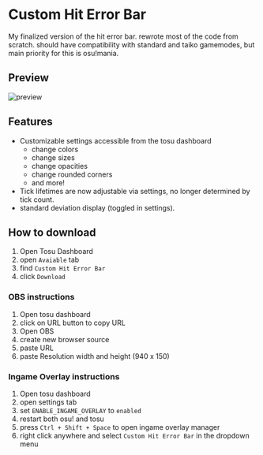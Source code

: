 # Custom Hit Error Bar

My finalized version of the hit error bar. rewrote most of the code from scratch.
should have compatibility with standard and taiko gamemodes, but main priority for this is osu!mania.

## Preview
![preview](https://github.com/user-attachments/assets/c7d348e1-7984-4e7e-b20e-cfa61737b4f3)


## Features

- Customizable settings accessible from the tosu dashboard
  - change colors
  - change sizes
  - change opacities
  - change rounded corners
  - and more!
- Tick lifetimes are now adjustable via settings, no longer determined by tick count.
- standard deviation display (toggled in settings).

## How to download

1. Open Tosu Dashboard
2. open `Avaiable` tab
3. find `Custom Hit Error Bar`
4. click `Download`

### OBS instructions

1. Open tosu dashboard
2. click on URL button to copy URL
3. Open OBS
4. create new browser source
5. paste URL
6. paste Resolution width and height (940 x 150)

### Ingame Overlay instructions

1. Open tosu dashboard
2. open settings tab
3. set `ENABLE_INGAME_OVERLAY` to `enabled`
4. restart both osu! and tosu
5. press `Ctrl + Shift + Space` to open ingame overlay manager
6. right click anywhere and select `Custom Hit Error Bar` in the dropdown menu
